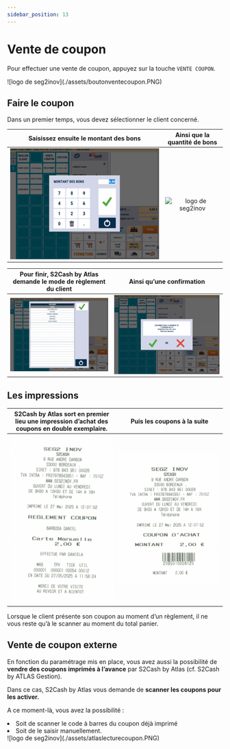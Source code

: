 ```yaml
---
sidebar_position: 13
---
```


# Vente de coupon

Pour effectuer une vente de coupon, appuyez sur la touche ```VENTE COUPON```.

<div className="contenaireImg">
    ![logo de seg2inov](./assets/boutonventecoupon.PNG)
</div>

 ## Faire le coupon

 Dans un premier temps, vous devez sélectionner le client concerné.

| Saisissez ensuite le **montant des bons**  | Ainsi que la **quantité de bons** | 
|:-----------:|:----:|
| ![logo de seg2inov](./assets/saisiemontantbon.PNG)      |  ![logo de seg2inov](./assets/saisiequantitémontantbon.PNG) |

|Pour finir, S2Cash by Atlas demande le **mode de règlement du client**  | Ainsi qu’une **confirmation** | 
|:-----------:|:----:|
| ![logo de seg2inov](./assets/moderglementbon.PNG)      |  ![logo de seg2inov](./assets/validebon.PNG) |

## Les impressions

|S2Cash by Atlas sort en premier lieu une impression d’achat des coupons en double exemplaire.| Puis les coupons à la suite | 
|:-----------:|:----:|
| ![logo de seg2inov](./assets/ticketachatcoupon.PNG)      |  ![logo de seg2inov](./assets/ticketcoupon.PNG) |


Lorsque le client présente son coupon au moment d’un règlement, il ne vous reste qu’à le scanner au moment du total panier.


## Vente de coupon externe

En fonction du paramétrage mis en place, vous avez aussi la possibilité de **vendre des coupons imprimés à l’avance** par S2Cash by Atlas (cf. S2Cash by ATLAS Gestion). 


Dans ce cas, S2Cash by Atlas vous demande de **scanner les coupons pour les activer.**

A ce moment-là, vous avez la possibilité :

<li> Soit de scanner le code à barres du coupon déjà imprimé </li>
<li> Soit de le saisir manuellement. </li>

<div className="contenaireImg">
    ![logo de seg2inov](./assets/atlaslecturecoupon.PNG)
</div>